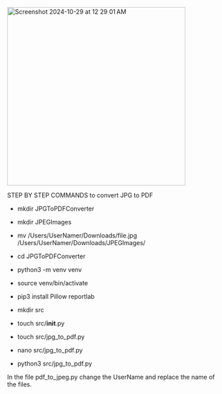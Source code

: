 <img width="412" alt="Screenshot 2024-10-29 at 12 29 01 AM" src="https://github.com/user-attachments/assets/0870438c-234c-4028-9851-dc14101ea220">

STEP BY STEP COMMANDS to convert JPG to PDF

- mkdir JPGToPDFConverter

- mkdir JPEGImages

- mv /Users/UserNamer/Downloads/file.jpg   /Users/UserNamer/Downloads/JPEGImages/

- cd JPGToPDFConverter

- python3 -m venv venv

- source venv/bin/activate

- pip3 install Pillow reportlab

- mkdir src

- touch src/__init__.py

- touch src/jpg_to_pdf.py

- nano src/jpg_to_pdf.py

- python3 src/jpg_to_pdf.py

In the file pdf_to_jpeg.py change the UserName and replace the name of the files. 

